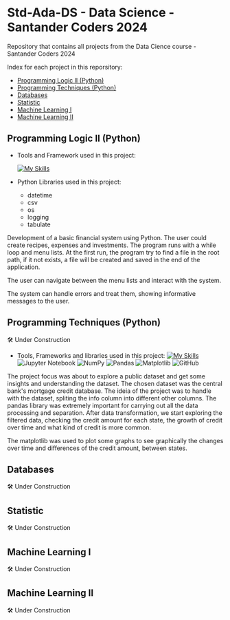 

<h1>Std-Ada-DS - Data Science - Santander Coders 2024</h1>

Repository that contains all projects from the Data Cience course - Santander Coders 2024

Index for each project in this reporsitory:

  * [Programming Logic II (Python)](#programming-logic-ii-python)
  * [Programming Techniques (Python)](#programming-techniques-python)
  * [Databases](#databases)
  * [Statistic](#statistic)
  * [Machine Learning I](#machine-learning-i)
  * [Machine Learning II](#machine-learning-ii)



## Programming Logic II (Python)

* Tools and Framework used in this project:
  
  [![My Skills](https://skillicons.dev/icons?i=py)](https://skillicons.dev)

* Python Libraries used in this project:
    - datetime
    - csv
    - os
    - logging
    - tabulate

Development of a basic financial system using Python.
The user could create recipes, expenses and investments. The program runs with a while loop and menu lists.
At the first run, the program try to find a file in the root path, if it not exists, a file will be created and saved in the end of the application.

The user can navigate between the menu lists and interact with the system.


The system can handle errors and treat them, showing informative messages to the user.


## Programming Techniques (Python)
:hammer_and_wrench: Under Construction
* Tools, Frameworks and libraries used in this project:
  [![My Skills](https://skillicons.dev/icons?i=py)](https://skillicons.dev)
  ![Jupyter Notebook](https://img.shields.io/badge/jupyter-%23FA0F00.svg?style=for-the-badge&logo=jupyter&logoColor=white)
  ![NumPy](https://img.shields.io/badge/numpy-%23013243.svg?style=for-the-badge&logo=numpy&logoColor=white)
  ![Pandas](https://img.shields.io/badge/pandas-%23150458.svg?style=for-the-badge&logo=pandas&logoColor=white)
  ![Matplotlib](https://img.shields.io/badge/Matplotlib-%23ffffff.svg?style=for-the-badge&logo=Matplotlib&logoColor=black)
  ![GitHub](https://img.shields.io/badge/github-%23121011.svg?style=for-the-badge&logo=github&logoColor=white)
  
The project focus was about to explore a public dataset and get some insights and understanding the dataset.
The chosen dataset was the central bank's mortgage credit database. The ideia of the project was to handle with the dataset, spliting the info column into different other columns.
The pandas library was extremely important for carrying out all the data processing and separation.
After data transformation, we start exploring the filtered data, checking the credit amount for each state, the growth of credit over time and what kind of credit is more common.

The matplotlib was used to plot some graphs to see graphically the changes over time and differences of the credit amount, between states.

## Databases
:hammer_and_wrench: Under Construction

## Statistic
:hammer_and_wrench: Under Construction

## Machine Learning I
:hammer_and_wrench: Under Construction

## Machine Learning II
:hammer_and_wrench: Under Construction
